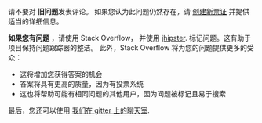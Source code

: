 请不要对 **旧问题**发表评论。
如果您认为此问题仍然存在，请 [创建新票证](https://github.com/jhipster/generator-jhipster/issues/new/choose) 并提供适当的详细信息。

**如果您有问题** ，请使用 Stack Overflow， 并使用 [jhipster](http://stackoverflow.com/questions/tagged/jhipster). 标记问题。这有助于项目保持问题跟踪器的整洁。 此外，Stack Overflow 将为您的问题提供更多的受众：

- 这将增加您获得答案的机会
- 答案将具有更高的质量，因为有投票系统
- 这也将帮助可能有相同问题的其他用户，因为问题被标记且易于搜索

最后，您还可以使用 [我们在 gitter 上的聊天室](https://gitter.im/jhipster/generator-jhipster).
